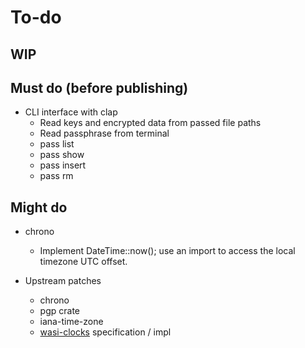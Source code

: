# To-do

## WIP


## Must do (before publishing)

* CLI interface with clap
    * Read keys and encrypted data from passed file paths
    * Read passphrase from terminal
    * pass list
    * pass show
    * pass insert
    * pass rm

## Might do

* chrono
    * Implement DateTime<Local>::now(); use an import to access the local timezone UTC offset.

* Upstream patches
    * chrono
    * pgp crate
    * iana-time-zone
    * [wasi-clocks](https://github.com/WebAssembly/wasi-clocks) specification / impl
